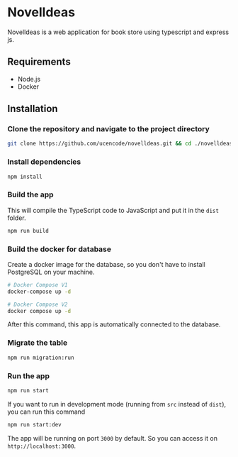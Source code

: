 # Novelldeas
Novelldeas is a web application for book store using typescript and express js.

## Requirements
- Node.js
- Docker

## Installation

### Clone the repository and navigate to the project directory
```bash
git clone https://github.com/ucencode/novelldeas.git && cd ./novelldeas
```

### Install dependencies
```bash
npm install
```

### Build the app
This will compile the TypeScript code to JavaScript and put it in the `dist` folder.
```bash
npm run build
```

### Build the docker for database
Create a docker image for the database, so you don't have to install PostgreSQL on your machine.

```bash
# Docker Compose V1
docker-compose up -d

# Docker Compose V2
docker compose up -d
```
After this command, this app is automatically connected to the database.

### Migrate the table
```bash
npm run migration:run
```

### Run the app
```bash
npm run start
```

If you want to run in development mode (running from `src` instead of `dist`), you can run this command
```bash
npm run start:dev
```

The app will be running on port `3000` by default. So you can access it on `http://localhost:3000`.